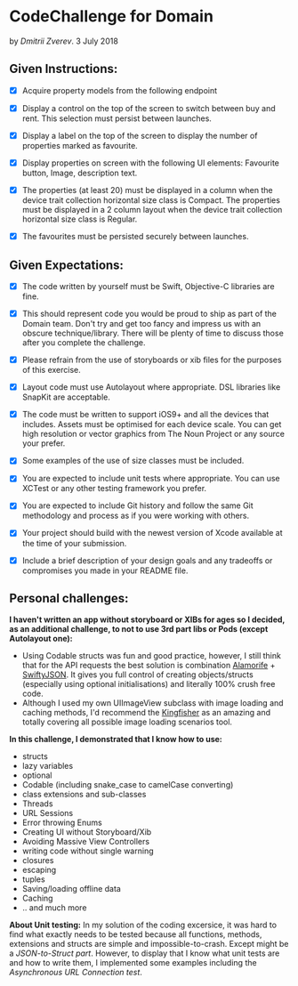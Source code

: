# CodeChallenge for Domain
by _Dmitrii Zverev_. 3 July 2018

<h2>Given Instructions:</h2>

- [x] Acquire property models from the following endpoint

- [x] Display a control on the top of the screen to switch between buy and rent. This selection must persist between launches.

- [x] Display a label on the top of the screen to display the number of properties marked as favourite.

- [x] Display properties on screen with the following UI elements: Favourite button, Image, description text.

- [x] The properties (at least 20) must be displayed in a column when the device trait collection horizontal size class is Compact. The properties must be displayed in a 2 column layout when the device trait collection horizontal size class is Regular.

- [x] The favourites must be persisted securely between launches.


<h2>Given Expectations:</h2>

- [x] The code written by yourself must be Swift, Objective-C libraries are fine.

- [x] This should represent code you would be proud to ship as part of the Domain team. Don't try and get too fancy and impress us with an obscure technique/library. There will be plenty of time to discuss those after you complete the challenge.

- [x] Please refrain from the use of storyboards or xib files for the purposes of this exercise.

- [x] Layout code must use Autolayout where appropriate. DSL libraries like SnapKit are acceptable.

- [x] The code must be written to support iOS9+ and all the devices that includes. Assets must be optimised for each device scale. You can get high resolution or vector graphics from The Noun Project or any source your prefer.

- [x] Some examples of the use of size classes must be included.

- [x] You are expected to include unit tests where appropriate. You can use XCTest or any other testing framework you prefer.

- [x] You are expected to include Git history and follow the same Git methodology and process as if you were working with others.

- [x] Your project should build with the newest version of Xcode available at the time of your submission.

- [x] Include a brief description of your design goals and any tradeoffs or compromises you made in your README file.

<h2>Personal challenges:</h2>

**I haven't written an app without storyboard or XIBs for ages so I decided, as an additional challenge, to not to use 3rd part libs or Pods (except Autolayout one):** 

 * Using Codable structs was fun and good practice, however, I still think that for the API requests the best solution is combination [Alamorife](https://github.com/Alamofire/Alamofire)  + [SwiftyJSON](https://github.com/SwiftyJSON/SwiftyJSON). It gives you full control of creating objects/structs (especially using optional initialisations) and literally 100% crush free code.
 * Although I used my own UIImageView subclass with image loading and caching methods, I'd recommend the [Kingfisher](https://github.com/onevcat/Kingfisher) as an amazing and totally covering all possible image loading scenarios tool.
 
 **In this challenge, I demonstrated that I know how to use:**
 
- structs
- lazy variables
- optional 
- Codable (including snake_case to camelCase converting)
- class extensions and sub-classes
- Threads
- URL Sessions
- Error throwing Enums
- Creating UI without Storyboard/Xib
- Avoiding Massive View Controllers
- writing code without single warning 
- closures
- escaping
- tuples 
- Saving/loading offline data
- Caching
- ..  and much more 

__About Unit testing:__
In my solution of the coding excersice, it was hard to find what exactly needs to be tested because all functions, methods, extensions and structs are simple and impossible-to-crash. Except might be a _JSON-to-Struct part_. However, to display that I know what unit tests are and how to write them, I implemented some examples including the _Asynchronous URL Connection test_.
